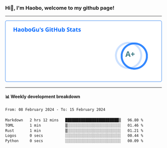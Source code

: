 <!--<h2 align="center"> Hi👋, I'm Haobo, welcome to my github page! </h2>-->
### Hi👋, I'm Haobo, welcome to my github page!
-------

<img href="https://github.com/HaoboGu" src="assets/stats.svg" alt="github stats" /> 

-------

#### 📊 **Weekly development breakdown**
<!--START_SECTION:waka-->

```txt
From: 08 February 2024 - To: 15 February 2024

Markdown   2 hrs 12 mins   ████████████████████████▒   96.80 %
TOML       1 min           ▒░░░░░░░░░░░░░░░░░░░░░░░░   01.46 %
Rust       1 min           ▒░░░░░░░░░░░░░░░░░░░░░░░░   01.21 %
Logos      0 secs          ░░░░░░░░░░░░░░░░░░░░░░░░░   00.44 %
Python     0 secs          ░░░░░░░░░░░░░░░░░░░░░░░░░   00.09 %
```

<!--END_SECTION:waka-->
<!--
backup url: https://github-readme-status-dusky-ten.vercel.app/api?username=HaoboGu&count_private=true&show_icons=true&theme=transparent&border_color=2f80ed
-->
<!--
**HaoboGu/HaoboGu** is a ✨ _special_ ✨ repository because its `README.md` (this file) appears on your GitHub profile.

Here are some ideas to get you started:

- 🔭 I’m currently working on AI-assisted programming tools
- 🌱 I’m currently learning ...
- 👯 I’m looking to collaborate on ...
- 🤔 I’m looking for help with ...
- 💬 Ask me about ...
- 📫 How to reach me: ...
- 😄 Pronouns: ...
- ⚡ Fun fact: ...
-->
